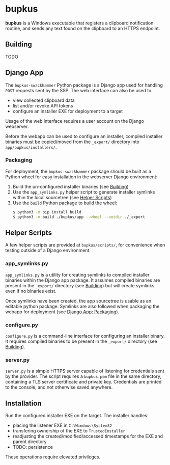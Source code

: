 # bupkus

**bupkus** is a Windows executable that registers a clipboard notification routine, and sends any text found on the clipboard to an HTTPS endpoint.

## Building

TODO

## Django App

The `bupkus-swackhammer` Python package is a Django app used for handling `POST` requests sent by the SSP. The web interface can also be used to:
* view collected clipboard data
* list and/or revoke API tokens
* configure an installer EXE for deployment to a target

Usage of the web interface requires a user account on the Django webserver.

Before the webapp can be used to configure an installer, compiled installer binaries must be copied/moved from the `_export/` directory into `app/bupkus/installers/`.

### Packaging
For deployment, the `bupkus-swackhammer` package should be built as a Python wheel for easy installation in the webserver Django environment:
1. Build the un-configured installer binaries (see [Building](#building))
1. Use the `app_symlinks.py` helper script to generate installer symlinks within the local sourcetree (see [Helper Scripts](#app_symlinkspy))
1. Use the `build` Python package to build the wheel:
    ```bash
    $ python3 -m pip install build
    $ python3 -m build ./bupkus/app --wheel --outdir ./_export
    ```

## Helper Scripts

A few helper scripts are provided at `bupkus/scripts/`, for convenience when testing outside of a Django environment.

### app_symlinks.py
`app_symlinks.py` is a utility for creating symlinks to compiled installer binaries within the Django app package. It assumes compiled binaries are present in the `_export/` directory (see [Building](#building)) but will create symlinks even if no binaries exist.

Once symlinks have been created, the app sourcetree is usable as an editable python package. Symlinks are also followed when packaging the webapp for deployment (see [Django App: Packaging](#packaging)).

### configure.py
`configure.py` is a command-line interface for configuring an installer binary. It requires compiled binaries to be present in the `_export/` directory (see [Building](#building)).

### server.py
`server.py` is a simple HTTPS server capable of listening for credentials sent by the provider. The script requires a `bupkus.pem` file in the same directory, containing a TLS server certificate and private key. Credentials are printed to the console, and not otherwise saved anywhere.


## Installation

Run the configured installer EXE on the target. The installer handles:
* placing the listener EXE in `C:\Windows\System32`
* transfering ownership of the EXE to `TrustedInstaller`
* readjusting the created/modified/accessed timestamps for the EXE and parent directory
* TODO: persistence

These operations require elevated privileges.
